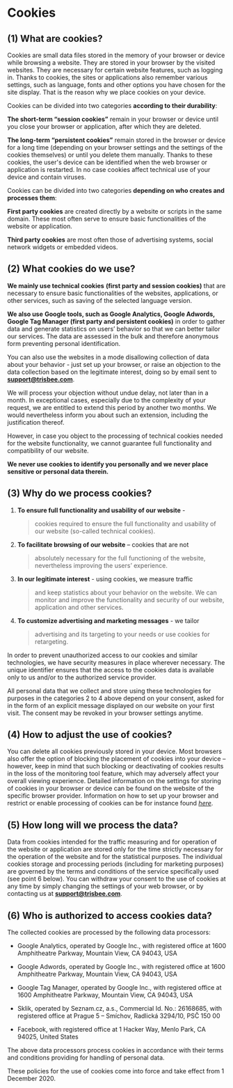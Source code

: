 **Cookies**
===========

**(1) What are cookies?**
-------------------------

Cookies are small data files stored in the memory of your browser or
device while browsing a website. They are stored in your browser by the
visited websites. They are necessary for certain website features, such
as logging in. Thanks to cookies, the sites or applications also
remember various settings, such as language, fonts and other options you
have chosen for the site display. That is the reason why we place
cookies on your device.

Cookies can be divided into two categories **according to their
durability**:

**The short-term “session cookies”** remain in your browser or device
until you close your browser or application, after which they are
deleted.

**The long-term “persistent cookies”** remain stored in the browser or
device for a long time (depending on your browser settings and the
settings of the cookies themselves) or until you delete them manually.
Thanks to these cookies, the user's device can be identified when the
web browser or application is restarted. In no case cookies affect
technical use of your device and contain viruses.

Cookies can be divided into two categories **depending on who creates
and processes them**:

**First party cookies** are created directly by a website or scripts in
the same domain. These most often serve to ensure basic functionalities
of the website or application.

**Third party cookies** are most often those of advertising systems,
social network widgets or embedded videos.

**(2) What cookies do we use?**
-------------------------------

**We mainly use technical cookies** **(first party and session
cookies)** that are necessary to ensure basic functionalities of the
websites, applications, or other services, such as saving of the
selected language version.

**We also use** **Google tools, such as Google Analytics, Google
Adwords, Google Tag Manager (first party and persistent cookies)** in
order to gather data and generate statistics on users’ behavior so that
we can better tailor our services. The data are assessed in the bulk and
therefore anonymous form preventing personal identification.

You can also use the websites in a mode disallowing collection of data
about your behavior - just set up your browser, or raise an objection to
the data collection based on the legitimate interest, doing so by email
sent to **support@trisbee.com**.

We will process your objection without undue delay, not later than in a
month. In exceptional cases, especially due to the complexity of your
request, we are entitled to extend this period by another two months. We
would nevertheless inform you about such an extension, including the
justification thereof.

However, in case you object to the processing of technical cookies
needed for the website functionality, we cannot guarantee full
functionality and compatibility of our website.

**We never use cookies to identify you personally and we never place
sensitive or personal data therein.**

**(3) Why do we process cookies?**
----------------------------------

1.  **To ensure full functionality and usability of our website** -
    > cookies required to ensure the full functionality and usability of
    > our website (so-called technical cookies).

2.  **To facilitate browsing of our website** – cookies that are not
    > absolutely necessary for the full functioning of the website,
    > nevertheless improving the users’ experience.

3.  **In our legitimate interest** - using cookies, we measure traffic
    > and keep statistics about your behavior on the website. We can
    > monitor and improve the functionality and security of our website,
    > application and other services.

4.  **To customize advertising and marketing messages** - we tailor
    > advertising and its targeting to your needs or use cookies
    > for retargeting.

In order to prevent unauthorized access to our cookies and similar
technologies, we have security measures in place wherever necessary. The
unique identifier ensures that the access to the cookies data is
available only to us and/or to the authorized service provider.

All personal data that we collect and store using these technologies for
purposes in the categories 2 to 4 above depend on your consent, asked
for in the form of an explicit message displayed on our website on your
first visit. The consent may be revoked in your browser settings
anytime.

**(4) How to adjust the use of cookies?**
-----------------------------------------

You can delete all cookies previously stored in your device. Most
browsers also offer the option of blocking the placement of cookies into
your device – however, keep in mind that such blocking or deactivating
of cookies results in the loss of the monitoring tool feature, which may
adversely affect your overall viewing experience. Detailed information
on the settings for storing of cookies in your browser or device can be
found on the website of the specific browser provider. Information on
how to set up your browser and restrict or enable processing of cookies
can be for instance found
[*here*](https://www.whatismybrowser.com/guides/how-to-enable-cookies/).

**(5) How long will we process the data?**
------------------------------------------

Data from cookies intended for the traffic measuring and for operation
of the website or application are stored only for the time strictly
necessary for the operation of the website and for the statistical
purposes. The individual cookies storage and processing periods
(including for marketing purposes) are governed by the terms and
conditions of the service specifically used (see point 6 below). You can
withdraw your consent to the use of cookies at any time by simply
changing the settings of your web browser, or by contacting us at
**support@trisbee.com**.

**(6) Who is authorized to access cookies data?**
-------------------------------------------------

The collected cookies are processed by the following data processors:

-   Google Analytics, operated by Google Inc., with registered office at
    1600 Amphitheatre Parkway, Mountain View, CA 94043, USA

-   Google Adwords, operated by Google Inc., with registered office at
    1600 Amphitheatre Parkway, Mountain View, CA 94043, USA

-   Google Tag Manager, operated by Google Inc., with registered office
    at 1600 Amphitheatre Parkway, Mountain View, CA 94043, USA

-   Sklik, operated by Seznam.cz, a.s., Commercial Id. No.: 26168685,
    with registered office at Prague 5 – Smíchov, Radlická 3294/10, PSČ
    150 00

-   Facebook, with registered office at 1 Hacker Way, Menlo Park, CA
    94025, United States

The above data processors process cookies in accordance with their terms
and conditions providing for handling of personal data.

<span id="_heading=h.2s8eyo1" class="anchor"></span>These policies for
the use of cookies come into force and take effect from 1 December 2020.
